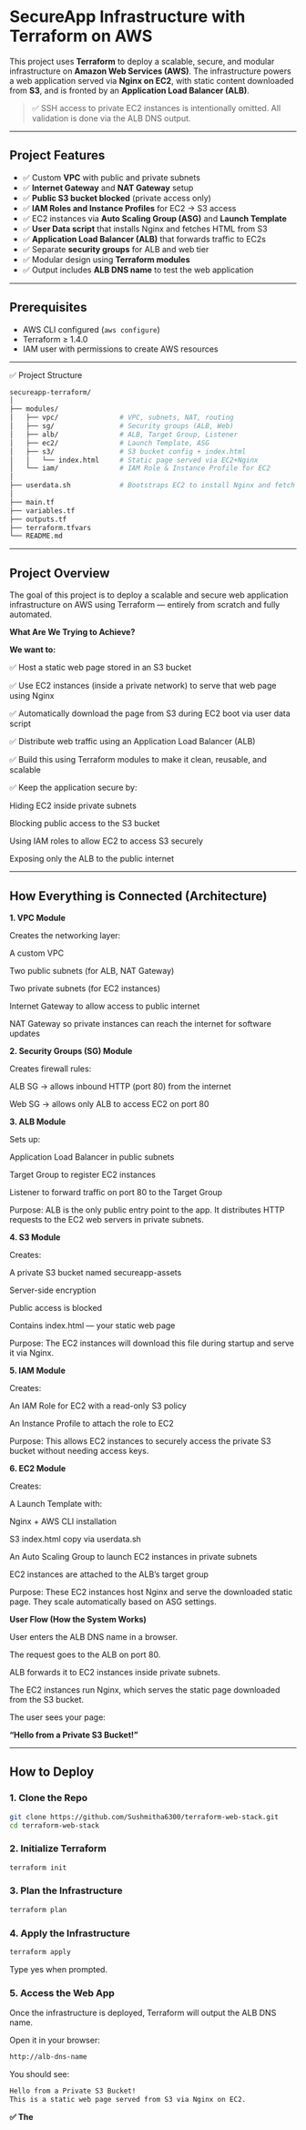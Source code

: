 # SecureApp Infrastructure with Terraform on AWS

This project uses **Terraform** to deploy a scalable, secure, and modular infrastructure on **Amazon Web Services (AWS)**. The infrastructure powers a web application served via **Nginx on EC2**, with static content downloaded from **S3**, and is fronted by an **Application Load Balancer (ALB)**.

> ✅ SSH access to private EC2 instances is intentionally omitted. All validation is done via the ALB DNS output.

---

## Project Features

- ✅ Custom **VPC** with public and private subnets
- ✅ **Internet Gateway** and **NAT Gateway** setup
- ✅ **Public S3 bucket blocked** (private access only)
- ✅ **IAM Roles and Instance Profiles** for EC2 → S3 access
- ✅ EC2 instances via **Auto Scaling Group (ASG)** and **Launch Template**
- ✅ **User Data script** that installs Nginx and fetches HTML from S3
- ✅ **Application Load Balancer (ALB)** that forwards traffic to EC2s
- ✅ Separate **security groups** for ALB and web tier
- ✅ Modular design using **Terraform modules**
- ✅ Output includes **ALB DNS name** to test the web application

---

## Prerequisites

- AWS CLI configured (`aws configure`)
- Terraform ≥ 1.4.0
- IAM user with permissions to create AWS resources

---

✅ Project Structure
```bash
secureapp-terraform/
│
├── modules/
│   ├── vpc/               # VPC, subnets, NAT, routing
│   ├── sg/                # Security groups (ALB, Web)
│   ├── alb/               # ALB, Target Group, Listener
│   ├── ec2/               # Launch Template, ASG
│   ├── s3/                # S3 bucket config + index.html
│   │   └── index.html     # Static page served via EC2+Nginx
│   └── iam/               # IAM Role & Instance Profile for EC2
│
├── userdata.sh            # Bootstraps EC2 to install Nginx and fetch S3 page
│
├── main.tf
├── variables.tf
├── outputs.tf
├── terraform.tfvars
└── README.md
```

---

## Project Overview 

The goal of this project is to deploy a scalable and secure web application infrastructure on AWS using Terraform — entirely from scratch and fully automated.

**What Are We Trying to Achieve?**

**We want to:**

✅ Host a static web page stored in an S3 bucket

✅ Use EC2 instances (inside a private network) to serve that web page using Nginx

✅ Automatically download the page from S3 during EC2 boot via user data script

✅ Distribute web traffic using an Application Load Balancer (ALB)

✅ Build this using Terraform modules to make it clean, reusable, and scalable

✅ Keep the application secure by:

Hiding EC2 inside private subnets

Blocking public access to the S3 bucket

Using IAM roles to allow EC2 to access S3 securely

Exposing only the ALB to the public internet

---

## How Everything is Connected (Architecture)

**1. VPC Module**

Creates the networking layer:

A custom VPC

Two public subnets (for ALB, NAT Gateway)

Two private subnets (for EC2 instances)

Internet Gateway to allow access to public internet

NAT Gateway so private instances can reach the internet for software updates

**2. Security Groups (SG) Module**

Creates firewall rules:

ALB SG → allows inbound HTTP (port 80) from the internet

Web SG → allows only ALB to access EC2 on port 80

**3. ALB Module**

Sets up:

Application Load Balancer in public subnets

Target Group to register EC2 instances

Listener to forward traffic on port 80 to the Target Group

Purpose: ALB is the only public entry point to the app. It distributes HTTP requests to the EC2 web servers in private subnets.

**4. S3 Module**

Creates:

A private S3 bucket named secureapp-assets

Server-side encryption

Public access is blocked

Contains index.html — your static web page

Purpose: The EC2 instances will download this file during startup and serve it via Nginx.

**5. IAM Module**

Creates:

An IAM Role for EC2 with a read-only S3 policy

An Instance Profile to attach the role to EC2

Purpose: This allows EC2 instances to securely access the private S3 bucket without needing access keys.

**6. EC2 Module**

Creates:

A Launch Template with:

Nginx + AWS CLI installation

S3 index.html copy via userdata.sh

An Auto Scaling Group to launch EC2 instances in private subnets

EC2 instances are attached to the ALB’s target group

Purpose: These EC2 instances host Nginx and serve the downloaded static page. They scale automatically based on ASG settings.

**User Flow (How the System Works)**

User enters the ALB DNS name in a browser.

The request goes to the ALB on port 80.

ALB forwards it to EC2 instances inside private subnets.

The EC2 instances run Nginx, which serves the static page downloaded from the S3 bucket.

The user sees your page:

**“Hello from a Private S3 Bucket!”**

---

## How to Deploy

### 1. Clone the Repo

```bash
git clone https://github.com/Sushmitha6300/terraform-web-stack.git
cd terraform-web-stack
```
### 2. Initialize Terraform
```bash
terraform init
```
### 3. Plan the Infrastructure
```bash
terraform plan
```

### 4. Apply the Infrastructure
```bash
terraform apply
```

Type yes when prompted.


### 5. Access the Web App

Once the infrastructure is deployed, Terraform will output the ALB DNS name.

Open it in your browser:
```bash
http://alb-dns-name
```

You should see:
```bash
Hello from a Private S3 Bucket!
This is a static web page served from S3 via Nginx on EC2.
```

**✅ The <title> of the page will say: Welcome to Sushmitha's Web App**

## How to Destroy

To clean up all resources:
```bash
terraform destroy
```

## Security Notes

No keys or secrets are included in this repo.

All AWS credentials are handled via your local ~/.aws/credentials.

SSH access to EC2 instances is not exposed in this project.

## About Me

Hey there! I’m Sushmitha, an aspiring DevOps Engineer passionate about automating infrastructure and streamlining deployments.

Currently, I’m building hands-on projects to master the DevOps lifecycle — from infrastructure as code to CI/CD and monitoring.

Always eager to learn, experiment, and take on new challenges in the cloud and DevOps world.

**Let’s connect!**

[LinkedIn](https://www.linkedin.com/in/sushmitha-ande)

[GitHub repositories](https://github.com/Sushmitha6300)
